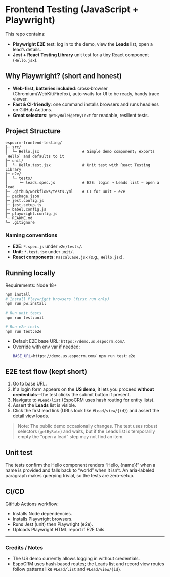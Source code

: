 
# Frontend Testing (JavaScript + Playwright)

This repo contains:
- **Playwright E2E** test: log in to the demo, view the **Leads** list, open a lead’s details.
- **Jest + React Testing Library** unit test for a tiny React component (`Hello.jsx`).

## Why Playwright? (short and honest)
- **Web‑first, batteries included**: cross‑browser (Chromium/WebKit/Firefox), auto‑waits for UI to be ready, handy trace viewer.
- **Fast & CI‑friendly**: one command installs browsers and runs headless on GitHub Actions.
- **Great selectors**: `getByRole`/`getByText` for readable, resilient tests.

## Project Structure

```
espocrm-frontend-testing/
├─ src/
│  └─ Hello.jsx                   # Simple demo component; exports `Hello` and defaults to it
├─ unit/
│  └─ Hello.test.jsx              # Unit test with React Testing Library
├─ e2e/ 
│  └─ tests/
│     └─ leads.spec.js            # E2E: login → Leads list → open a lead
├─ .github/workflows/tests.yml    # CI for unit + e2e
├─ package.json
├─ jest.config.js
├─ jest.setup.js
├─ babel.config.js
├─ playwright.config.js
└─ README.md
└─ .gitignore
```

### Naming conventions
- **E2E**: `*.spec.js` under `e2e/tests/`.
- **Unit**: `*.test.jsx` under `unit/`.
- **React components**: `PascalCase.jsx` (e.g., `Hello.jsx`).

## Running locally

Requirements: Node 18+

```bash
npm install
# Install Playwright browsers (first run only)
npm run pw:install

# Run unit tests
npm run test:unit

# Run e2e tests
npm run test:e2e
```

- Default E2E base URL: `https://demo.us.espocrm.com/`.
- Override with env var if needed:
  ```bash
  BASE_URL=https://demo.us.espocrm.com/ npm run test:e2e
  ```

## E2E test flow (kept short)
1. Go to base URL.
2. If a login form appears on the **US demo**, it lets you proceed **without credentials**—the test clicks the submit button if present.
3. Navigate to `#Lead/list` (EspoCRM uses hash routing for entity lists).
4. Assert the **Leads** list is visible.
5. Click the first lead link (URLs look like `#Lead/view/{id}`) and assert the detail view loads.

> Note: The public demo occasionally changes. The test uses robust selectors (`getByRole`) and waits, but if the Leads list is temporarily empty the “open a lead” step may not find an item.

## Unit test
The tests confirm the Hello component renders “Hello, {name}!” when a name is provided and falls back to “world” when it isn’t. An aria-labeled paragraph makes querying trivial, so the tests are zero-setup.

## CI/CD
GitHub Actions workflow:
- Installs Node dependencies.
- Installs Playwright browsers.
- Runs Jest (unit) then Playwright (e2e).
- Uploads Playwright HTML report if E2E fails.

---

### Credits / Notes
- The US demo currently allows logging in without credentials.
- EspoCRM uses hash‑based routes; the Leads list and record view routes follow patterns like `#Lead/list` and `#Lead/view/{id}`.

